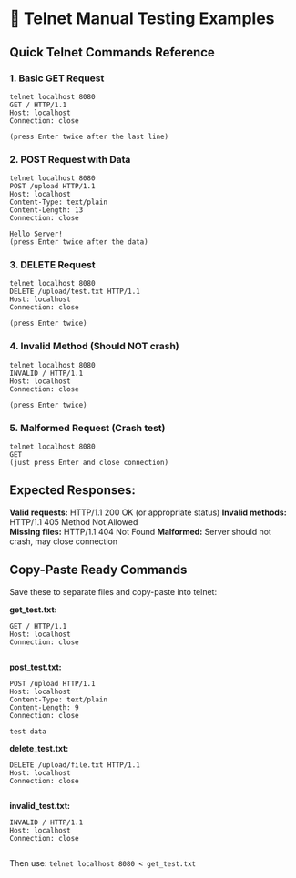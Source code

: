 # 📡 Telnet Manual Testing Examples

## Quick Telnet Commands Reference

### 1. Basic GET Request
```
telnet localhost 8080
GET / HTTP/1.1
Host: localhost
Connection: close

(press Enter twice after the last line)
```

### 2. POST Request with Data
```
telnet localhost 8080
POST /upload HTTP/1.1
Host: localhost
Content-Type: text/plain
Content-Length: 13
Connection: close

Hello Server!
(press Enter twice after the data)
```

### 3. DELETE Request  
```
telnet localhost 8080
DELETE /upload/test.txt HTTP/1.1
Host: localhost
Connection: close

(press Enter twice)
```

### 4. Invalid Method (Should NOT crash)
```
telnet localhost 8080
INVALID / HTTP/1.1
Host: localhost
Connection: close

(press Enter twice)
```

### 5. Malformed Request (Crash test)
```
telnet localhost 8080
GET
(just press Enter and close connection)
```

## Expected Responses:

**Valid requests:** HTTP/1.1 200 OK (or appropriate status)
**Invalid methods:** HTTP/1.1 405 Method Not Allowed  
**Missing files:** HTTP/1.1 404 Not Found
**Malformed:** Server should not crash, may close connection

## Copy-Paste Ready Commands

Save these to separate files and copy-paste into telnet:

**get_test.txt:**
```
GET / HTTP/1.1
Host: localhost
Connection: close


```

**post_test.txt:**
```
POST /upload HTTP/1.1
Host: localhost
Content-Type: text/plain
Content-Length: 9
Connection: close

test data

```

**delete_test.txt:**
```
DELETE /upload/file.txt HTTP/1.1
Host: localhost
Connection: close


```

**invalid_test.txt:**
```
INVALID / HTTP/1.1
Host: localhost  
Connection: close


```

Then use: `telnet localhost 8080 < get_test.txt`
